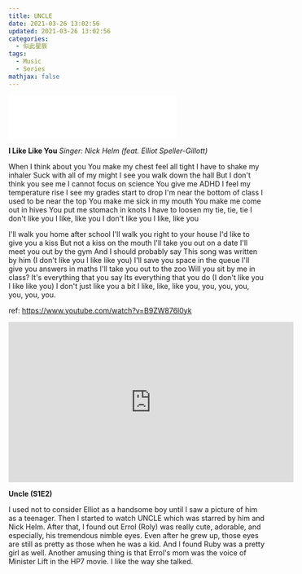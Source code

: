 ```yaml
---
title: UNCLE
date: 2021-03-26 13:02:56
updated: 2021-03-26 13:02:56
categories:
  - 似此星辰
tags:
  - Music
  - Series
mathjax: false
---
```




<iframe frameborder="no" border="0" marginwidth="0" marginheight="0" width=330 height=86 src="//music.163.com/outchain/player?type=2&id=30987073&auto=1&height=66"></iframe>


**I Like Like You**
*Singer: Nick Helm (feat. Elliot Speller-Gillott)*

When I think about you You make my chest feel all tight
I have to shake my inhaler Suck with all of my might
I see you walk down the hall But I don't think you see me
I cannot focus on science You give me ADHD
I feel my temperature rise I see my grades start to drop
I'm near the bottom of class I used to be near the top
You make me sick in my mouth You make me come out in hives
You put me stomach in knots I have to loosen my tie, tie, tie
I don't like you I like, like you
I don't like you I like, like you

I'll walk you home after school I'll walk you right to your house
I'd like to give you a kiss But not a kiss on the mouth
I'll take you out on a date I'll meet you out by the gym
And I should probably say This song was written by him
(I don't like you I like like you)
I'll save you space in the queue I'll give you answers in maths
I'll take you out to the zoo Will you sit by me in class?
It's everything that you say Its everything that you do
(I don't like you I like like you)
I don't just like you a bit I like, like, like you, you, you, you, you, you, you.

ref: https://www.youtube.com/watch?v=B9ZW876l0yk


<iframe width="560" height="315" src="https://www.youtube.com/embed/B9ZW876l0yk" title="YouTube video player" frameborder="0" allow="accelerometer; autoplay; clipboard-write; encrypted-media; gyroscope; picture-in-picture" allowfullscreen></iframe>



**Uncle (S1E2)**

I used not to consider Elliot as a handsome boy until I saw a picture of him as a teenager. Then I started to watch UNCLE which was starred by him and Nick Helm. After that, I found out Errol (Roly) was really cute, adorable, and especially, his tremendous nimble eyes. Even after he grew up, those eyes are still as pretty as those when he was a kid. And I found Ruby was a pretty girl as well. Another amusing thing is that Errol's mom was the voice of Minister Lift in the HP7 movie. I like the way she talked.


